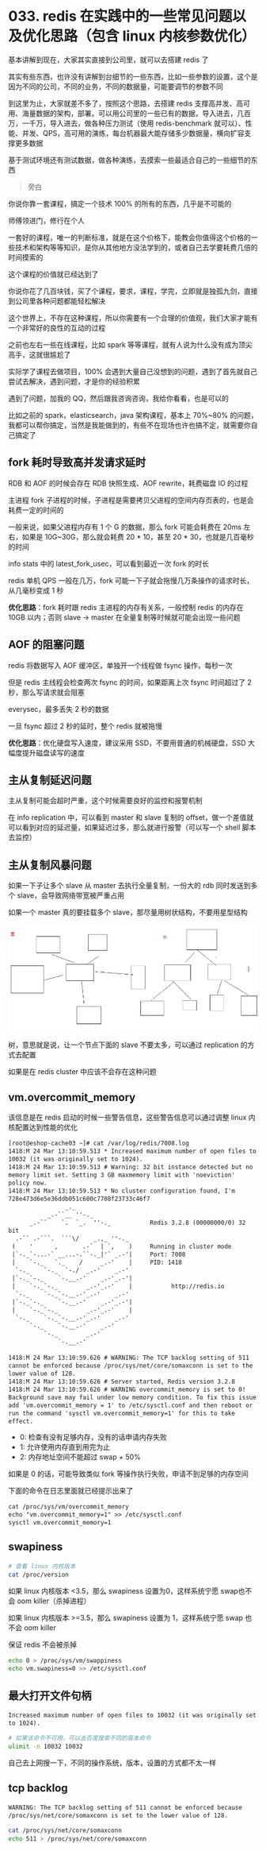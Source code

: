 # 033. redis 在实践中的一些常见问题以及优化思路（包含 linux 内核参数优化）



基本讲解到现在，大家其实直接到公司里，就可以去搭建 redis 了

其实有些东西，也许没有讲解到台细节的一些东西，比如一些参数的设置，这个是因为不同的公司，不同的业务，不同的数据量，可能要调节的参数不同

到这里为止，大家就差不多了，按照这个思路，去搭建 redis 支撑高并发、高可用、海量数据的架构，部署。可以用公司里的一些已有的数据，导入进去，几百万，一千万，导入进去，做各种压力测试（使用 redis-benchmark 就可以）、性能、并发、QPS，高可用的演练，每台机器最大能存储多少数据量，横向扩容支撑更多数据

基于测试环境还有测试数据，做各种演练，去摸索一些最适合自己的一些细节的东西

> 旁白

你说你靠一套课程，搞定一个技术 100% 的所有的东西，几乎是不可能的

师傅领进门，修行在个人

一套好的课程，唯一的判断标准，就是在这个价格下，能教会你值得这个价格的一些技术和架构等等知识，是你从其他地方没法学到的，或者自己去学要耗费几倍的时间摸索的

这个课程的价值就已经达到了

你说你花了几百块钱，买了个课程，要求，课程，学完，立即就是独孤九剑，直接到公司里各种问题都能轻松解决

这个世界上，不存在这种课程，所以你需要有一个合理的价值观，我们大家才能有一个非常好的良性的互动的过程

之前也左右一些在线课程，比如 spark 等等课程，就有人说为什么没有成为顶尖高手，这就很尴尬了

实际学了课程去做项目，100% 会遇到大量自己没想到的问题，遇到了首先就自己尝试去解决，遇到问题，才是你的经验积累

遇到了问题，加我的 QQ，然后跟我咨询咨询，我给你看看，也是可以的

比如之前的 spark，elasticsearch，java 架构课程，基本上 70%~80% 的问题，我都可以帮你搞定，当然是我能做到的，有些不在现场也许也搞不定，就需要你自己搞定了

## fork 耗时导致高并发请求延时

RDB 和 AOF 的时候会存在 RDB 快照生成、AOF rewrite，耗费磁盘 IO 的过程

主进程 fork 子进程的时候，子进程是需要拷贝父进程的空间内存页表的，也是会耗费一定的时间的

一般来说，如果父进程内存有 1 个 G 的数据，那么 fork 可能会耗费在 20ms 左右，如果是 10G~30G，那么就会耗费 20 * 10，甚至 20 * 30，也就是几百毫秒的时间

info stats 中的 latest_fork_usec，可以看到最近一次 fork 的时长

redis 单机 QPS 一般在几万，fork 可能一下子就会拖慢几万条操作的请求时长，从几毫秒变成 1 秒

**优化思路**：fork 耗时跟 redis 主进程的内存有关系，一般控制 redis 的内存在 10GB 以内；否则 slave -> master 在全量复制等时候就可能会出现一些问题

## AOF 的阻塞问题

redis 将数据写入 AOF 缓冲区，单独开一个线程做 fsync 操作，每秒一次

但是 redis 主线程会检查两次 fsync 的时间，如果距离上次 fsync 时间超过了 2 秒，那么写请求就会阻塞

everysec，最多丢失 2 秒的数据

一旦 fsync 超过 2 秒的延时，整个 redis 就被拖慢

**优化思路**：优化硬盘写入速度，建议采用 SSD，不要用普通的机械硬盘，SSD 大幅度提升磁盘读写的速度

## 主从复制延迟问题

主从复制可能会超时严重，这个时候需要良好的监控和报警机制

在 info replication 中，可以看到 master 和 slave 复制的 offset，做一个差值就可以看到对应的延迟量，如果延迟过多，那么就进行报警（可以写一个 shell 脚本去监控）

## 主从复制风暴问题

如果一下子让多个 slave 从 master 去执行全量复制，一份大的 rdb 同时发送到多个 slave，会导致网络带宽被严重占用

如果一个 master 真的要挂载多个 slave，那尽量用树状结构，不要用星型结构

![](./assets/markdown-img-paste-20190328225031586.png)

树，意思就是说，让一个节点下面的 slave 不要太多，可以通过 replication 的方式去配置

如果是在 redis cluster 中应该不会存在这种问题

## vm.overcommit_memory

该信息是在 redis 启动的时候一些警告信息，这些警告信息可以通过调整 linux 内核配置达到性能的优化

```
[root@eshop-cache03 ~]# cat /var/log/redis/7008.log
1418:M 24 Mar 13:10:59.513 * Increased maximum number of open files to 10032 (it was originally set to 1024).
1418:M 24 Mar 13:10:59.513 # Warning: 32 bit instance detected but no memory limit set. Setting 3 GB maxmemory limit with 'noeviction' policy now.
1418:M 24 Mar 13:10:59.513 * No cluster configuration found, I'm 728e473d6e5e36ddb051c600c7708f23733c46f7
                _._                                                  
           _.-``__ ''-._                                             
      _.-``    `.  `_.  ''-._           Redis 3.2.8 (00000000/0) 32 bit
  .-`` .-```.  ```\/    _.,_ ''-._                                   
 (    '      ,       .-`  | `,    )     Running in cluster mode
 |`-._`-...-` __...-.``-._|'` _.-'|     Port: 7008
 |    `-._   `._    /     _.-'    |     PID: 1418
  `-._    `-._  `-./  _.-'    _.-'                                   
 |`-._`-._    `-.__.-'    _.-'_.-'|                                  
 |    `-._`-._        _.-'_.-'    |           http://redis.io        
  `-._    `-._`-.__.-'_.-'    _.-'                                   
 |`-._`-._    `-.__.-'    _.-'_.-'|                                  
 |    `-._`-._        _.-'_.-'    |                                  
  `-._    `-._`-.__.-'_.-'    _.-'                                   
      `-._    `-.__.-'    _.-'                                       
          `-._        _.-'                                           
              `-.__.-'                                               

1418:M 24 Mar 13:10:59.626 # WARNING: The TCP backlog setting of 511 cannot be enforced because /proc/sys/net/core/somaxconn is set to the lower value of 128.
1418:M 24 Mar 13:10:59.626 # Server started, Redis version 3.2.8
1418:M 24 Mar 13:10:59.626 # WARNING overcommit_memory is set to 0! Background save may fail under low memory condition. To fix this issue add 'vm.overcommit_memory = 1' to /etc/sysctl.conf and then reboot or run the command 'sysctl vm.overcommit_memory=1' for this to take effect.

```

- 0: 检查有没有足够内存，没有的话申请内存失败
- 1: 允许使用内存直到用完为止
- 2: 内存地址空间不能超过 swap + 50%

如果是 0 的话，可能导致类似 fork 等操作执行失败，申请不到足够的内存空间

下面的命令在日志里面就已经提示出来了

```
cat /proc/sys/vm/overcommit_memory
echo "vm.overcommit_memory=1" >> /etc/sysctl.conf
sysctl vm.overcommit_memory=1
```

## swapiness
```bash
# 查看 linux 内核版本
cat /proc/version
```
如果 linux 内核版本 <3.5，那么 swapiness 设置为0，这样系统宁愿 swap也不会 oom killer（杀掉进程）

如果 linux 内核版本 >=3.5，那么 swapiness 设置为 1，这样系统宁愿 swap 也不会 oom killer

保证 redis 不会被杀掉

```bash
echo 0 > /proc/sys/vm/swappiness
echo vm.swapiness=0 >> /etc/sysctl.conf
```

## 最大打开文件句柄
```
Increased maximum number of open files to 10032 (it was originally set to 1024).
```

```bash
# 如果该命令不可用，可以去百度搜索不同的版本命令
ulimit -n 10032 10032
```

自己去上网搜一下，不同的操作系统，版本，设置的方式都不太一样

## tcp backlog
```
WARNING: The TCP backlog setting of 511 cannot be enforced because /proc/sys/net/core/somaxconn is set to the lower value of 128.
```

```bash
cat /proc/sys/net/core/somaxconn
echo 511 > /proc/sys/net/core/somaxconn
```
